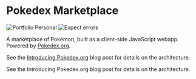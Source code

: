 # Pokedex Marketplace

![Portfolio Personal](https://img.shields.io/badge/Portfolio-personal-blue)
![Expect errors](https://img.shields.io/badge/Expect-errors-orange)

A marketplace of Pokémon, built as a client-side JavaScript webapp. Powered by [Pokedex.org](https://github.com/nolanlawson/pokedex.org).

See the [Introducing Pokedex.org](http://www.pocketjavascript.com/blog/2015/11/23/introducing-pokedex-org) blog post for details on the architecture.

See the Introducing Pokedex.org blog post for details on the architecture.

